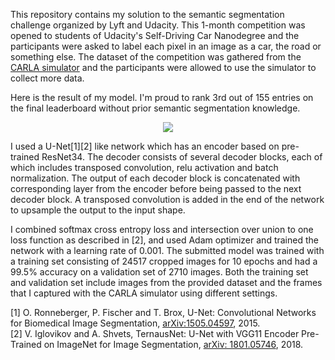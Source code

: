 This repository contains my solution to the semantic segmentation challenge organized by Lyft and Udacity. This 1-month competition was opened to students of Udacity's Self-Driving Car Nanodegree and the participants were asked to label each pixel in an image as a car, the road or something else. The dataset of the competition was gathered from the [CARLA simulator](https://github.com/carla-simulator/carla/blob/master/README.md) and the participants were allowed to use the simulator to collect more data.

Here is the result of my model. I'm proud to rank 3rd out of 155 entries on the final leaderboard without prior semantic segmentation knowledge.

<p align="center">
  <img src="https://github.com/yuanjunyi/lyft/blob/master/annotated300x400.gif"/>
</p>

I used a U-Net[1][2] like network which has an encoder based on pre-trained ResNet34. The decoder consists of several decoder blocks, each of which includes transposed convolution, relu activation and batch normalization. The output of each decoder block is concatenated with corresponding layer from the encoder before being passed to the next decoder block. A transposed convolution is added in the end of the network to upsample the output to the input shape.

I combined softmax cross entropy loss and intersection over union to one loss function as described in [2], and used Adam optimizer and trained the network with a learning rate of 0.001. The submitted model was trained with a training set consisting of 24517 cropped images for 10 epochs and had a 99.5% accuracy on a validation set of 2710 images. Both the training set and validation set include images from the provided dataset and the frames that I captured with the CARLA simulator using different settings.

[1] O. Ronneberger, P. Fischer and T. Brox, U-Net: Convolutional Networks for Biomedical Image Segmentation, [arXiv:1505.04597](https://arxiv.org/abs/1505.04597), 2015.\
[2] V. Iglovikov and A. Shvets, TernausNet: U-Net with VGG11 Encoder Pre-Trained on ImageNet for Image Segmentation, [arXiv: 1801.05746](https://arxiv.org/abs/1801.05746), 2018.
